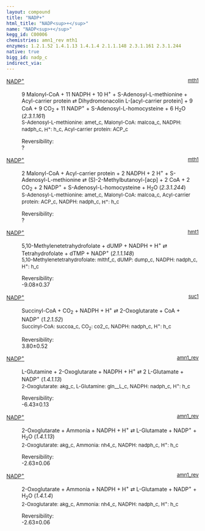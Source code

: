 ```yaml
---
layout: compound
title: "NADP+"
html_title: "NADP<sup>+</sup>"
name: "NADP<sup>+</sup>"
kegg_id: C00006
chemistries: amn1_rev mth1
enzymes: 1.2.1.52 1.4.1.13 1.4.1.4 2.1.1.148 2.3.1.161 2.3.1.244
native: true
bigg_id: nadp_c
indirect_via:
---
```

<dl><dt class='rs-product'><a href='{{ site.url }}{{ site.baseurl }}/compounds/C00006' class='link-dark' data-bs-toggle='tooltip' data-bs-html='true' data-bs-title='KEGG: C00006'>NADP<sup>+</sup></a><span style='float: right; max-width: 40%'><a href='{{ site.url }}{{ site.baseurl }}/chemistries/mth1' class='link-dark opacity-50' style='font-size: small; word-wrap: anywhere;'>mth1</a></span></dt><dd><p>9 Malonyl-CoA + 11 NADPH + 10 H<sup>+</sup> + S-Adenosyl-L-methionine + Acyl-carrier protein &#8644; Dihydromonacolin L-[acyl-carrier protein] + 9 CoA + 9 CO<sub>2</sub> + 11 NADP<sup>+</sup> + S-Adenosyl-L-homocysteine + 6 H<sub>2</sub>O (<i>2.3.1.161</i>)<br /><span style='font-size: small;'><span data-bs-toggle='tooltip' data-bs-html='true' data-bs-title='KEGG: C00019'>S-Adenosyl-L-methionine</span>: amet_c, <span data-bs-toggle='tooltip' data-bs-html='true' data-bs-title='KEGG: C00083'>Malonyl-CoA</span>: malcoa_c, <span data-bs-toggle='tooltip' data-bs-html='true' data-bs-title='KEGG: C00005'>NADPH</span>: nadph_c, <span data-bs-toggle='tooltip' data-bs-html='true' data-bs-title='KEGG: C00080'>H<sup>+</sup></span>: h_c, <span data-bs-toggle='tooltip' data-bs-html='true' data-bs-title='KEGG: C00229'>Acyl-carrier protein</span>: ACP_c</span><br /><div class="reversibility_info">Reversibility: <div class="progress"><div class="progress-bar bg-light" role="progressbar" style="width: 100%" aria-valuenow="0" aria-valuemin="0" aria-valuemax="100"></div></div><span>?</span><div class="progress"><div class="progress-bar bg-light" role="progressbar" style="width: 100%" aria-valuenow="0" aria-valuemin="0" aria-valuemax="10"></div></div></div></p><dl></dl></dd></dl><dl><dt class='rs-product'><a href='{{ site.url }}{{ site.baseurl }}/compounds/C00006' class='link-dark' data-bs-toggle='tooltip' data-bs-html='true' data-bs-title='KEGG: C00006'>NADP<sup>+</sup></a><span style='float: right; max-width: 40%'><a href='{{ site.url }}{{ site.baseurl }}/chemistries/mth1' class='link-dark opacity-50' style='font-size: small; word-wrap: anywhere;'>mth1</a></span></dt><dd><p>2 Malonyl-CoA + Acyl-carrier protein + 2 NADPH + 2 H<sup>+</sup> + S-Adenosyl-L-methionine &#8644; (S)-2-Methylbutanoyl-[acp] + 2 CoA + 2 CO<sub>2</sub> + 2 NADP<sup>+</sup> + S-Adenosyl-L-homocysteine + H<sub>2</sub>O (<i>2.3.1.244</i>)<br /><span style='font-size: small;'><span data-bs-toggle='tooltip' data-bs-html='true' data-bs-title='KEGG: C00019'>S-Adenosyl-L-methionine</span>: amet_c, <span data-bs-toggle='tooltip' data-bs-html='true' data-bs-title='KEGG: C00083'>Malonyl-CoA</span>: malcoa_c, <span data-bs-toggle='tooltip' data-bs-html='true' data-bs-title='KEGG: C00229'>Acyl-carrier protein</span>: ACP_c, <span data-bs-toggle='tooltip' data-bs-html='true' data-bs-title='KEGG: C00005'>NADPH</span>: nadph_c, <span data-bs-toggle='tooltip' data-bs-html='true' data-bs-title='KEGG: C00080'>H<sup>+</sup></span>: h_c</span><br /><div class="reversibility_info">Reversibility: <div class="progress"><div class="progress-bar bg-light" role="progressbar" style="width: 100%" aria-valuenow="0" aria-valuemin="0" aria-valuemax="100"></div></div><span>?</span><div class="progress"><div class="progress-bar bg-light" role="progressbar" style="width: 100%" aria-valuenow="0" aria-valuemin="0" aria-valuemax="10"></div></div></div></p><dl></dl></dd></dl><dl><dt class='rs-product'><a href='{{ site.url }}{{ site.baseurl }}/compounds/C00006' class='link-dark' data-bs-toggle='tooltip' data-bs-html='true' data-bs-title='KEGG: C00006'>NADP<sup>+</sup></a><span style='float: right; max-width: 40%'><a href='{{ site.url }}{{ site.baseurl }}/chemistries/hmt1' class='link-dark opacity-50' style='font-size: small; word-wrap: anywhere;'>hmt1</a></span></dt><dd><p>5,10-Methylenetetrahydrofolate + dUMP + NADPH + H<sup>+</sup> &#8644; Tetrahydrofolate + dTMP + NADP<sup>+</sup> (<i>2.1.1.148</i>)<br /><span style='font-size: small;'><span data-bs-toggle='tooltip' data-bs-html='true' data-bs-title='KEGG: C00143'>5,10-Methylenetetrahydrofolate</span>: mlthf_c, <span data-bs-toggle='tooltip' data-bs-html='true' data-bs-title='KEGG: C00365'>dUMP</span>: dump_c, <span data-bs-toggle='tooltip' data-bs-html='true' data-bs-title='KEGG: C00005'>NADPH</span>: nadph_c, <span data-bs-toggle='tooltip' data-bs-html='true' data-bs-title='KEGG: C00080'>H<sup>+</sup></span>: h_c</span><br /><div class="reversibility_info">Reversibility: <div class="progress" style="flex-direction: row-reverse;"><div class="progress-bar bg-success" role="progressbar" style="width: 90.79%" aria-valuenow="-9.078579331760693" aria-valuemin="0" aria-valuemax="10"></div><div class="progress-bar bg-warning" role="progressbar" style="width: 3.67%" aria-valuenow="-9.078579331760693" aria-valuemin="0" aria-valuemax="10"></div></div><span>-9.08&plusmn;0.37</span><div class="progress"><div class="progress-bar bg-danger" role="progressbar" style="width: 0%" aria-valuenow="-9.078579331760693" aria-valuemin="0" aria-valuemax="10"></div></div></div></p><dl></dl></dd></dl><dl><dt class='rs-product'><a href='{{ site.url }}{{ site.baseurl }}/compounds/C00006' class='link-dark' data-bs-toggle='tooltip' data-bs-html='true' data-bs-title='KEGG: C00006'>NADP<sup>+</sup></a><span style='float: right; max-width: 40%'><a href='{{ site.url }}{{ site.baseurl }}/chemistries/suc1' class='link-dark opacity-50' style='font-size: small; word-wrap: anywhere;'>suc1</a></span></dt><dd><p>Succinyl-CoA + CO<sub>2</sub> + NADPH + H<sup>+</sup> &#8644; 2-Oxoglutarate + CoA + NADP<sup>+</sup> (<i>1.2.1.52</i>)<br /><span style='font-size: small;'><span data-bs-toggle='tooltip' data-bs-html='true' data-bs-title='KEGG: C00091'>Succinyl-CoA</span>: succoa_c, <span data-bs-toggle='tooltip' data-bs-html='true' data-bs-title='KEGG: C00011'>CO<sub>2</sub></span>: co2_c, <span data-bs-toggle='tooltip' data-bs-html='true' data-bs-title='KEGG: C00005'>NADPH</span>: nadph_c, <span data-bs-toggle='tooltip' data-bs-html='true' data-bs-title='KEGG: C00080'>H<sup>+</sup></span>: h_c</span><br /><div class="reversibility_info">Reversibility: <div class="progress"><div class="progress-bar bg-success" role="progressbar" style="width: 0%" aria-valuenow="0" aria-valuemin="0" aria-valuemax="100"></div></div><span>3.80&plusmn;0.52</span><div class="progress"><div class="progress-bar bg-danger" role="progressbar" style="width: 37.96%" aria-valuenow="3.795606474811184" aria-valuemin="0" aria-valuemax="10"></div><div class="progress-bar bg-warning" role="progressbar" style="width: 5.24%" aria-valuenow="3.795606474811184" aria-valuemin="0" aria-valuemax="10"></div></div></div></p><dl></dl></dd></dl><dl><dt class='rs-product'><a href='{{ site.url }}{{ site.baseurl }}/compounds/C00006' class='link-dark' data-bs-toggle='tooltip' data-bs-html='true' data-bs-title='KEGG: C00006'>NADP<sup>+</sup></a><span style='float: right; max-width: 40%'><a href='{{ site.url }}{{ site.baseurl }}/chemistries/amn1_rev' class='link-dark opacity-50' style='font-size: small; word-wrap: anywhere;'>amn1_rev</a></span></dt><dd><p>L-Glutamine + 2-Oxoglutarate + NADPH + H<sup>+</sup> &#8644; 2 L-Glutamate + NADP<sup>+</sup> (<i>1.4.1.13</i>)<br /><span style='font-size: small;'><span data-bs-toggle='tooltip' data-bs-html='true' data-bs-title='KEGG: C00026'>2-Oxoglutarate</span>: akg_c, <span data-bs-toggle='tooltip' data-bs-html='true' data-bs-title='KEGG: C00064'>L-Glutamine</span>: gln__L_c, <span data-bs-toggle='tooltip' data-bs-html='true' data-bs-title='KEGG: C00005'>NADPH</span>: nadph_c, <span data-bs-toggle='tooltip' data-bs-html='true' data-bs-title='KEGG: C00080'>H<sup>+</sup></span>: h_c</span><br /><div class="reversibility_info">Reversibility: <div class="progress" style="flex-direction: row-reverse;"><div class="progress-bar bg-success" role="progressbar" style="width: 64.26%" aria-valuenow="-6.425956571539832" aria-valuemin="0" aria-valuemax="10"></div><div class="progress-bar bg-warning" role="progressbar" style="width: 1.27%" aria-valuenow="-6.425956571539832" aria-valuemin="0" aria-valuemax="10"></div></div><span>-6.43&plusmn;0.13</span><div class="progress"><div class="progress-bar bg-danger" role="progressbar" style="width: 0%" aria-valuenow="-6.425956571539832" aria-valuemin="0" aria-valuemax="10"></div></div></div></p><dl></dl></dd></dl><dl><dt class='rs-product'><a href='{{ site.url }}{{ site.baseurl }}/compounds/C00006' class='link-dark' data-bs-toggle='tooltip' data-bs-html='true' data-bs-title='KEGG: C00006'>NADP<sup>+</sup></a><span style='float: right; max-width: 40%'><a href='{{ site.url }}{{ site.baseurl }}/chemistries/amn1_rev' class='link-dark opacity-50' style='font-size: small; word-wrap: anywhere;'>amn1_rev</a></span></dt><dd><p>2-Oxoglutarate + Ammonia + NADPH + H<sup>+</sup> &#8644; L-Glutamate + NADP<sup>+</sup> + H<sub>2</sub>O (<i>1.4.1.13</i>)<br /><span style='font-size: small;'><span data-bs-toggle='tooltip' data-bs-html='true' data-bs-title='KEGG: C00026'>2-Oxoglutarate</span>: akg_c, <span data-bs-toggle='tooltip' data-bs-html='true' data-bs-title='KEGG: C00014'>Ammonia</span>: nh4_c, <span data-bs-toggle='tooltip' data-bs-html='true' data-bs-title='KEGG: C00005'>NADPH</span>: nadph_c, <span data-bs-toggle='tooltip' data-bs-html='true' data-bs-title='KEGG: C00080'>H<sup>+</sup></span>: h_c</span><br /><div class="reversibility_info">Reversibility: <div class="progress" style="flex-direction: row-reverse;"><div class="progress-bar bg-success" role="progressbar" style="width: 26.32%" aria-valuenow="-2.632033045135822" aria-valuemin="0" aria-valuemax="10"></div><div class="progress-bar bg-warning" role="progressbar" style="width: 0.60%" aria-valuenow="-2.632033045135822" aria-valuemin="0" aria-valuemax="10"></div></div><span>-2.63&plusmn;0.06</span><div class="progress"><div class="progress-bar bg-danger" role="progressbar" style="width: 0%" aria-valuenow="-2.632033045135822" aria-valuemin="0" aria-valuemax="10"></div></div></div></p><dl></dl></dd></dl><dl><dt class='rs-product'><a href='{{ site.url }}{{ site.baseurl }}/compounds/C00006' class='link-dark' data-bs-toggle='tooltip' data-bs-html='true' data-bs-title='KEGG: C00006'>NADP<sup>+</sup></a><span style='float: right; max-width: 40%'><a href='{{ site.url }}{{ site.baseurl }}/chemistries/amn1_rev' class='link-dark opacity-50' style='font-size: small; word-wrap: anywhere;'>amn1_rev</a></span></dt><dd><p>2-Oxoglutarate + Ammonia + NADPH + H<sup>+</sup> &#8644; L-Glutamate + NADP<sup>+</sup> + H<sub>2</sub>O (<i>1.4.1.4</i>)<br /><span style='font-size: small;'><span data-bs-toggle='tooltip' data-bs-html='true' data-bs-title='KEGG: C00026'>2-Oxoglutarate</span>: akg_c, <span data-bs-toggle='tooltip' data-bs-html='true' data-bs-title='KEGG: C00014'>Ammonia</span>: nh4_c, <span data-bs-toggle='tooltip' data-bs-html='true' data-bs-title='KEGG: C00005'>NADPH</span>: nadph_c, <span data-bs-toggle='tooltip' data-bs-html='true' data-bs-title='KEGG: C00080'>H<sup>+</sup></span>: h_c</span><br /><div class="reversibility_info">Reversibility: <div class="progress" style="flex-direction: row-reverse;"><div class="progress-bar bg-success" role="progressbar" style="width: 26.32%" aria-valuenow="-2.632033045135822" aria-valuemin="0" aria-valuemax="10"></div><div class="progress-bar bg-warning" role="progressbar" style="width: 0.60%" aria-valuenow="-2.632033045135822" aria-valuemin="0" aria-valuemax="10"></div></div><span>-2.63&plusmn;0.06</span><div class="progress"><div class="progress-bar bg-danger" role="progressbar" style="width: 0%" aria-valuenow="-2.632033045135822" aria-valuemin="0" aria-valuemax="10"></div></div></div></p><dl></dl></dd></dl>